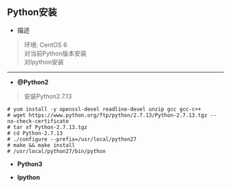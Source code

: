 ## Python安装

*  描述
> 环境: CentOS 6   
> 对当前Python版本安装  
> 对Ipython安装
--------------------------------------------------------------------------------

* **@Python2**
> 安装Python2.7.13
```
# yum install -y openssl-devel readline-devel unzip gcc gcc-c++
# wget https://www.python.org/ftp/python/2.7.13/Python-2.7.13.tgz --no-check-certificate
# tar xf Python-2.7.13.tgz
# cd Python-2.7.13
# ./configure --prefix=/usr/local/python27
# make && make install
# /usr/local/python27/bin/python
```


* **Python3**


* **Ipython**
